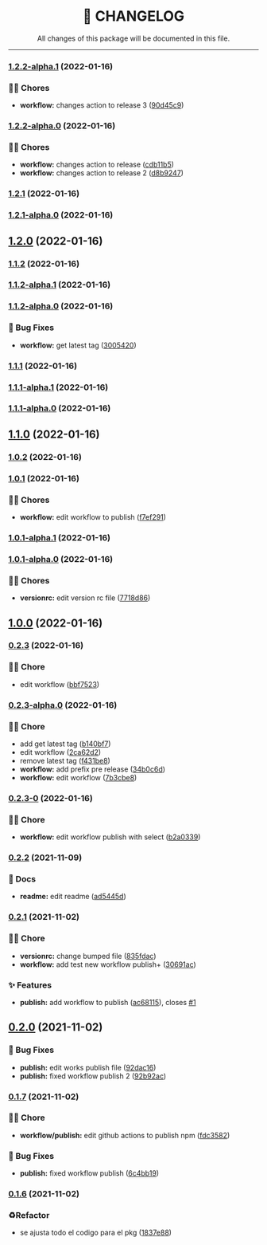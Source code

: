 <div align="center"><h1>📝 CHANGELOG</h1><p>All changes of this package will be documented in this file.</p></div>

---

### [1.2.2-alpha.1](https://github.com/rudemex/nestjs-test-pkg/compare/v1.2.2-alpha.0...v1.2.2-alpha.1) (2022-01-16)


### 👨‍💻 Chores

* **workflow:** changes action to release 3 ([90d45c9](https://github.com/rudemex/nestjs-test-pkg/commit/90d45c9a4084e88803d586578349b75dddd1ff61))

### [1.2.2-alpha.0](https://github.com/rudemex/nestjs-test-pkg/compare/v1.2.1...v1.2.2-alpha.0) (2022-01-16)


### 👨‍💻 Chores

* **workflow:** changes action to release ([cdb11b5](https://github.com/rudemex/nestjs-test-pkg/commit/cdb11b5f480df1fba7a3e424d54355b6050545b5))
* **workflow:** changes action to release 2 ([d8b9247](https://github.com/rudemex/nestjs-test-pkg/commit/d8b92476d15ed73bba11583bdbba7d69e6a54d1f))

### [1.2.1](https://github.com/rudemex/nestjs-test-pkg/compare/v1.2.1-alpha.0...v1.2.1) (2022-01-16)

### [1.2.1-alpha.0](https://github.com/rudemex/nestjs-test-pkg/compare/v1.2.0...v1.2.1-alpha.0) (2022-01-16)

## [1.2.0](https://github.com/rudemex/nestjs-test-pkg/compare/v1.1.2...v1.2.0) (2022-01-16)

### [1.1.2](https://github.com/rudemex/nestjs-test-pkg/compare/v1.1.2-alpha.1...v1.1.2) (2022-01-16)

### [1.1.2-alpha.1](https://github.com/rudemex/nestjs-test-pkg/compare/v1.1.2-alpha.0...v1.1.2-alpha.1) (2022-01-16)

### [1.1.2-alpha.0](https://github.com/rudemex/nestjs-test-pkg/compare/v1.1.1...v1.1.2-alpha.0) (2022-01-16)


### 🐛 Bug Fixes

* **workflow:** get latest tag ([3005420](https://github.com/rudemex/nestjs-test-pkg/commit/3005420b6f5676d8adcfb21e934c07fa85ef042d))

### [1.1.1](https://github.com/rudemex/nestjs-test-pkg/compare/v1.1.1-alpha.1...v1.1.1) (2022-01-16)

### [1.1.1-alpha.1](https://github.com/rudemex/nestjs-test-pkg/compare/v1.1.1-alpha.0...v1.1.1-alpha.1) (2022-01-16)

### [1.1.1-alpha.0](https://github.com/rudemex/nestjs-test-pkg/compare/v1.1.0...v1.1.1-alpha.0) (2022-01-16)

## [1.1.0](https://github.com/rudemex/nestjs-test-pkg/compare/v1.0.2...v1.1.0) (2022-01-16)

### [1.0.2](https://github.com/rudemex/nestjs-test-pkg/compare/v1.0.1...v1.0.2) (2022-01-16)

### [1.0.1](https://github.com/rudemex/nestjs-test-pkg/compare/v1.0.1-alpha.1...v1.0.1) (2022-01-16)


### 👨‍💻 Chores

* **workflow:** edit workflow to publish ([f7ef291](https://github.com/rudemex/nestjs-test-pkg/commit/f7ef291c9c30ca86099f663a7d37f8db9103cffd))

### [1.0.1-alpha.1](https://github.com/rudemex/nestjs-test-pkg/compare/v1.0.1-alpha.0...v1.0.1-alpha.1) (2022-01-16)

### [1.0.1-alpha.0](https://github.com/rudemex/nestjs-test-pkg/compare/v1.0.0...v1.0.1-alpha.0) (2022-01-16)


### 👨‍💻 Chores

* **versionrc:** edit version rc file ([7718d86](https://github.com/rudemex/nestjs-test-pkg/commit/7718d86d4c738fe09a7d676853c601f4e33b711d))

## [1.0.0](https://github.com/rudemex/nestjs-test-pkg/compare/v0.2.3...v1.0.0) (2022-01-16)

### [0.2.3](https://github.com/rudemex/nestjs-test-pkg/compare/v0.2.3-alpha.0...v0.2.3) (2022-01-16)


### 👨‍💻 Chore

* edit workflow ([bbf7523](https://github.com/rudemex/nestjs-test-pkg/commit/bbf7523b63c4f5cbd8b4840c116184a64dcbe9f6))

### [0.2.3-alpha.0](https://github.com/rudemex/nestjs-test-pkg/compare/v0.2.3-0...v0.2.3-alpha.0) (2022-01-16)


### 👨‍💻 Chore

* add get latest tag ([b140bf7](https://github.com/rudemex/nestjs-test-pkg/commit/b140bf7317f021aa260325a518ea63ae2f5bae98))
* edit workflow ([2ca62d2](https://github.com/rudemex/nestjs-test-pkg/commit/2ca62d2e611beaa28f672cc30b383fb12ef2dabb))
* remove latest tag ([f431be8](https://github.com/rudemex/nestjs-test-pkg/commit/f431be8e259a97bfe8d502402aac5c9f3d883afe))
* **workflow:** add prefix pre release ([34b0c6d](https://github.com/rudemex/nestjs-test-pkg/commit/34b0c6daed18862cb62dc5063d52e10aff30e1ac))
* **workflow:** edit workflow ([7b3cbe8](https://github.com/rudemex/nestjs-test-pkg/commit/7b3cbe8dd3a0da57a2baeb3f1d75d0775226968b))

### [0.2.3-0](https://github.com/rudemex/nestjs-test-pkg/compare/v0.2.2...v0.2.3-0) (2022-01-16)


### 👨‍💻 Chore

* **workflow:** edit workflow publish with select ([b2a0339](https://github.com/rudemex/nestjs-test-pkg/commit/b2a033948011e39ba7c15a4a2e7c019863a967ad))

### [0.2.2](https://github.com/rudemex/nestjs-test-pkg/compare/v0.2.1...v0.2.2) (2021-11-09)


### 📝 Docs

* **readme:** edit readme ([ad5445d](https://github.com/rudemex/nestjs-test-pkg/commit/ad5445de39b8ba28ffc866121a3925facedac086))

### [0.2.1](https://github.com/rudemex/nestjs-test-pkg/compare/v0.2.0...v0.2.1) (2021-11-02)


### 👨‍💻 Chore

* **versionrc:** change bumped file ([835fdac](https://github.com/rudemex/nestjs-test-pkg/commit/835fdacc033904f54dbb13bcdf56100366627404))
* **workflow:** add test new workflow publish+ ([30691ac](https://github.com/rudemex/nestjs-test-pkg/commit/30691ac3cbfab01e1474eb0b18b397c6f71bd2ac))


### ✨ Features

* **publish:** add workflow to publish ([ac68115](https://github.com/rudemex/nestjs-test-pkg/commit/ac68115d7e78294dae120d716c5b862455fe02c9)), closes [#1](https://github.com/rudemex/nestjs-test-pkg/issues/1)

## [0.2.0](https://github.com/rudemex/nestjs-test-pkg/compare/v0.1.7...v0.2.0) (2021-11-02)


### 🐛 Bug Fixes

* **publish:** edit works publish file ([92dac16](https://github.com/rudemex/nestjs-test-pkg/commit/92dac162c91fdadfb1e4b53995113b060b95f6b5))
* **publish:** fixed workflow publish 2 ([92b92ac](https://github.com/rudemex/nestjs-test-pkg/commit/92b92ac4bcfcad3526a44d737bf1d7aefc89c0fe))

### [0.1.7](https://github.com/rudemex/nestjs-test-pkg/compare/v0.1.6...v0.1.7) (2021-11-02)

### 👨‍💻 Chore

- **workflow/publish:** edit github actions to publish npm ([fdc3582](https://github.com/rudemex/nestjs-test-pkg/commit/fdc3582551d86c9bdd859e3ec9e7986ee64cd37b))

### 🐛 Bug Fixes

- **publish:** fixed workflow publish ([6c4bb19](https://github.com/rudemex/nestjs-test-pkg/commit/6c4bb19747d34468714e585be97458ea2d0e93b4))

### [0.1.6](https://github.com/rudemex/nestjs-test-pkg/compare/v0.1.5...v0.1.6) (2021-11-02)

### ♻️Refactor

- se ajusta todo el codigo para el pkg ([1837e88](https://github.com/rudemex/nestjs-test-pkg/commit/1837e887c0b38abb4e249d0689bd73f50cf8bd35))
